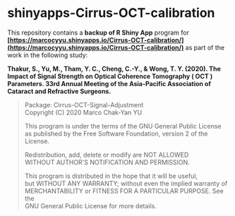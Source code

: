 # shinyapps-Cirrus-OCT-calibration

This repository contains a **backup of R Shiny App** program for 
**[https://marcocyyu.shinyapps.io/Cirrus-OCT-calibration/](https://marcocyyu.shinyapps.io/Cirrus-OCT-calibration/)** 
as part of the work in the following study:

**Thakur, S., Yu, M., Tham, Y. C., Cheng, C.-Y., & Wong, T. Y. (2020). The Impact of Signal Strength on Optical Coherence Tomography ( OCT ) Parameters. 33rd Annual Meeting of the Asia-Pacific Association of Cataract and Refractive Surgeons.**

> Package: Cirrus-OCT-Signal-Adjustment <br>
> Copyright (C) 2020  Marco Chak-Yan YU <br>
> 
> This program is under the terms of the GNU General Public License <br>
> as published by the Free Software Foundation, version 2 of the License. <br>
> 
> Redistribution, add, delete or modify are NOT ALLOWED <br>
> WITHOUT AUTHOR'S NOTIFICATION AND PERMISSION. <br>
> 
> This program is distributed in the hope that it will be useful, <br>
> but WITHOUT ANY WARRANTY; without even the implied warranty of <br>
> MERCHANTABILITY or FITNESS FOR A PARTICULAR PURPOSE.  See the <br>
> GNU General Public License for more details. <br>
